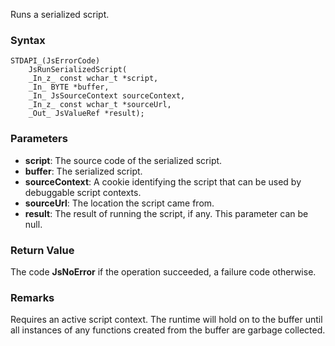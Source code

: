 Runs a serialized script. 
### Syntax 
```
STDAPI_(JsErrorCode)
    JsRunSerializedScript(
    _In_z_ const wchar_t *script,
    _In_ BYTE *buffer,
    _In_ JsSourceContext sourceContext,
    _In_z_ const wchar_t *sourceUrl,
    _Out_ JsValueRef *result);
```
### Parameters 
* __script__: The source code of the serialized script.
* __buffer__: The serialized script.
* __sourceContext__:  A cookie identifying the script that can be used by debuggable script contexts.
* __sourceUrl__: The location the script came from.
* __result__:  The result of running the script, if any. This parameter can be null.

### Return Value 
The code **JsNoError** if the operation succeeded, a failure code otherwise.
### Remarks 
Requires an active script context.
The runtime will hold on to the buffer until all instances of any functions created from
the buffer are garbage collected.
